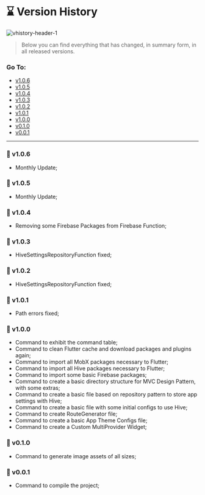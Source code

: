 # ⌛ Version History

![vhistory-header-1](https://user-images.githubusercontent.com/92796645/183507327-98274d99-889a-4e5b-aeda-7b0dbf0f5e65.jpg)

>Below you can find everything that has changed, in summary form, in all released versions.

### Go To:

* [v1.0.6](#-v106)
* [v1.0.5](#-v105)
* [v1.0.4](#-v104)
* [v1.0.3](#-v103)
* [v1.0.2](#-v102)
* [v1.0.1](#-v101)
* [v1.0.0](#-v100)
* [v0.1.0](#-v010)
* [v0.0.1](#-v001)

---
### 🚀 v1.0.6
* Monthly Update;
### 🚀 v1.0.5
* Monthly Update;
### 🚀 v1.0.4
* Removing some Firebase Packages from Firebase Function;
### 🚀 v1.0.3
* HiveSettingsRepositoryFunction fixed;
### 🚀 v1.0.2
* HiveSettingsRepositoryFunction fixed;
### 🚀 v1.0.1
* Path errors fixed;
### 🚀 v1.0.0
* Command to exhibit the command table;
* Command to clean Flutter cache and download packages and plugins again;
* Command to import all MobX packages necessary to Flutter;
* Command to import all Hive packages necessary to Flutter;
* Command to import some basic Firebase packages;
* Command to create a basic directory structure for MVC Design Pattern, with some extras;
* Command to create a basic file based on repository pattern to store app settings with Hive;
* Command to create a basic file with some initial configs to use Hive;
* Command to create RouteGenerator file;
* Command to create a basic App Theme Configs file;
* Command to create a Custom MultiProvider Widget;
### 🚀 v0.1.0
* Command to generate image assets of all sizes;
### 🚀 v0.0.1
* Command to compile the project;